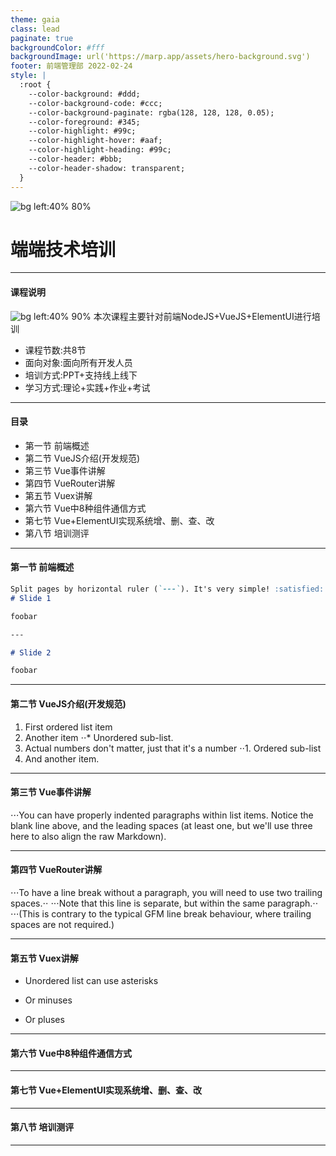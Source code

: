 ```yaml
---
theme: gaia
class: lead
paginate: true
backgroundColor: #fff
backgroundImage: url('https://marp.app/assets/hero-background.svg')
footer: 前端管理部 2022-02-24 
style: |
  :root {
    --color-background: #ddd;
    --color-background-code: #ccc;
    --color-background-paginate: rgba(128, 128, 128, 0.05);
    --color-foreground: #345;
    --color-highlight: #99c;
    --color-highlight-hover: #aaf;
    --color-highlight-heading: #99c;
    --color-header: #bbb;
    --color-header-shadow: transparent;
  }
---
```


![bg left:40% 80%](https://marp.app/assets/marp.svg)

# **端端技术培训**
---
#### 课程说明
![bg left:40% 90%](https://marp.app/assets/marp.svg)
本次课程主要针对前端NodeJS+VueJS+ElementUI进行培训
- 课程节数:共8节
- 面向对象:面向所有开发人员
- 培训方式:PPT+支持线上线下
- 学习方式:理论+实践+作业+考试
---
#### 目录
- 第一节 前端概述
- 第二节 VueJS介绍(开发规范)
- 第三节 Vue事件讲解
- 第四节 VueRouter讲解
- 第五节 Vuex讲解
- 第六节 Vue中8种组件通信方式
- 第七节 Vue+ElementUI实现系统增、删、查、改
- 第八节 培训测评


---
#### 第一节 前端概述
```markdown
Split pages by horizontal ruler (`---`). It's very simple! :satisfied:
# Slide 1

foobar

---

# Slide 2

foobar
```
--- 
#### 第二节 VueJS介绍(开发规范)

1. First ordered list item
2. Another item
⋅⋅* Unordered sub-list.
1. Actual numbers don't matter, just that it's a number
⋅⋅1. Ordered sub-list
4. And another item.
---
#### 第三节 Vue事件讲解
⋅⋅⋅You can have properly indented paragraphs within list items. Notice the blank line above, and the leading spaces (at least one, but we'll use three here to also align the raw Markdown).

---
#### 第四节 VueRouter讲解
⋅⋅⋅To have a line break without a paragraph, you will need to use two trailing spaces.⋅⋅
⋅⋅⋅Note that this line is separate, but within the same paragraph.⋅⋅
⋅⋅⋅(This is contrary to the typical GFM line break behaviour, where trailing spaces are not required.)

---
#### 第五节 Vuex讲解
* Unordered list can use asterisks
- Or minuses
+ Or pluses
---
#### 第六节 Vue中8种组件通信方式
---
#### 第七节 Vue+ElementUI实现系统增、删、查、改
---
#### 第八节 培训测评
---